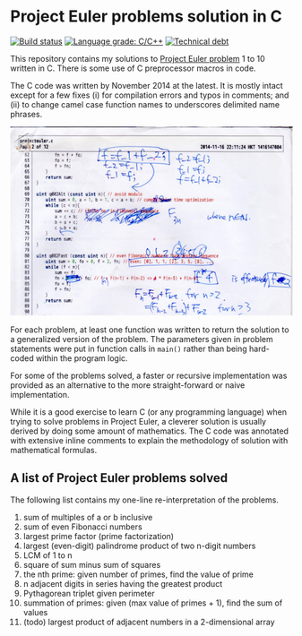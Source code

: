 # Project Euler problems solution in C

[![Build status][img_build_status]][build_status] [![Language grade: C/C++][img_lgtm]][lgtm] [![Technical debt][img_sonar]][sonar]

[img_build_status]: https://github.com/tomkwok/projecteuler/workflows/projecteuler/badge.svg
[build_status]: https://github.com/tomkwok/projecteuler/actions?query=branch%3Amaster

[img_lgtm]: https://img.shields.io/lgtm/grade/cpp/g/tomkwok/projecteuler.svg?logo=lgtm&logoWidth=18
[lgtm]: https://lgtm.com/projects/g/tomkwok/projecteuler/latest/files/

[img_sonar]: https://img.shields.io/sonar/tech_debt/tomkwok_projecteuler?logo=sonarsource&server=https%3A%2F%2Fsonarcloud.io
[sonar]: https://sonarcloud.io/dashboard?id=tomkwok_projecteuler

This repository contains my solutions to [Project Euler problem](https://projecteuler.net/archives) 1 to 10 written in C. There is some use of C preprocessor macros in code.

The C code was written by November 2014 at the latest. It is mostly intact except for a few fixes (i) for compilation errors and typos in comments; and (ii) to change camel case function names to underscores delimited name phrases.

![Scan of print out of projecteuler.c in 2014](projecteuler.c.jpg)

For each problem, at least one function was written to return the solution to a generalized version of the problem. The parameters given in problem statements were put in function calls in `main()` rather than being hard-coded within the program logic.

For some of the problems solved, a faster or recursive implementation was provided as an alternative to the more straight-forward or naive implementation.

While it is a good exercise to learn C (or any programming language) when trying to solve problems in Project Euler, a cleverer solution is usually derived by doing some amount of mathematics. The C code was annotated with extensive inline comments to explain the methodology of solution with mathematical formulas.

## A list of Project Euler problems solved

The following list contains my one-line re-interpretation of the problems.

1. sum of multiples of a or b inclusive
2. sum of even Fibonacci numbers
3. largest prime factor (prime factorization)
4. largest (even-digit) palindrome product of two n-digit numbers
5. LCM of 1 to n
6. square of sum minus sum of squares
7. the nth prime: given number of primes, find the value of prime
8. n adjacent digits in series having the greatest product
9. Pythagorean triplet given perimeter
10. summation of primes: given (max value of primes + 1), find the sum of values
11. (todo) largest product of adjacent numbers in a 2-dimensional array
